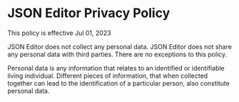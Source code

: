# JSON Editor Privacy Policy

This policy is effective Jul 01, 2023

JSON Editor does not collect any personal data. JSON Editor does not share any personal data with third parties. There are no exceptions to this policy.

Personal data is any information that relates to an identified or identifiable living individual. Different pieces of information, that when collected together can lead to the identification of a particular person, also constitute personal data.
